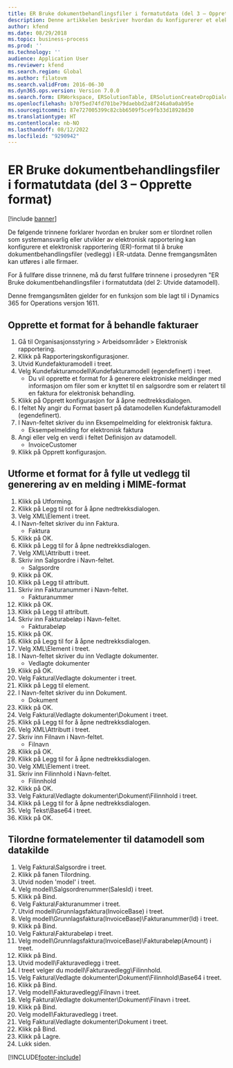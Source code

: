 ```yaml
---
title: ER Bruke dokumentbehandlingsfiler i formatutdata (del 3 – Opprette format)
description: Denne artikkelen beskriver hvordan du konfigurerer et elektronisk rapporteringsformat slik at det bruker dokumentbehandlingsfiler i ER-utdata. (Del 3)
author: kfend
ms.date: 08/29/2018
ms.topic: business-process
ms.prod: ''
ms.technology: ''
audience: Application User
ms.reviewer: kfend
ms.search.region: Global
ms.author: filatovm
ms.search.validFrom: 2016-06-30
ms.dyn365.ops.version: Version 7.0.0
ms.search.form: ERWorkspace, ERSolutionTable, ERSolutionCreateDropDialog, EROperationDesigner, ERComponentTypeDropDialog
ms.openlocfilehash: b70f5ed74fd701be79daebbd2a8f246a0a0ab95e
ms.sourcegitcommit: 87e727005399c82cbb6509f5ce9fb33d18928d30
ms.translationtype: HT
ms.contentlocale: nb-NO
ms.lasthandoff: 08/12/2022
ms.locfileid: "9290942"
---
```

# <a name="er-use-document-management-files-in-format-outputs-part-3---create-format"></a>ER Bruke dokumentbehandlingsfiler i formatutdata (del 3 – Opprette format)

[!include [banner](../../includes/banner.md)]

De følgende trinnene forklarer hvordan en bruker som er tilordnet rollen som systemansvarlig eller utvikler av elektronisk rapportering kan konfigurere et elektronisk rapportering (ER)-format til å bruke dokumentbehandlingsfiler (vedlegg) i ER-utdata. Denne fremgangsmåten kan utføres i alle firmaer.

For å fullføre disse trinnene, må du først fullføre trinnene i prosedyren "ER Bruke dokumentbehandlingsfiler i formatutdata (del 2: Utvide datamodell).

Denne fremgangsmåten gjelder for en funksjon som ble lagt til i Dynamics 365 for Operations versjon 1611.


## <a name="create-a-format-to-process-invoices"></a>Opprette et format for å behandle fakturaer
1. Gå til Organisasjonsstyring > Arbeidsområder > Elektronisk rapportering.
2. Klikk på Rapporteringskonfigurasjoner.
3. Utvid Kundefakturamodell i treet.
4. Velg Kundefakturamodell\Kundefakturamodell (egendefinert) i treet.
    * Du vil opprette et format for å generere elektroniske meldinger med informasjon om filer som er knyttet til en salgsordre som er relatert til en faktura for elektronisk behandling.  
5. Klikk på Opprett konfigurasjon for å åpne nedtrekksdialogen.
6. I feltet Ny angir du Format basert på datamodellen Kundefakturamodell (egendefinert).
7. I Navn-feltet skriver du inn Eksempelmelding for elektronisk faktura.
    * Eksempelmelding for elektronisk faktura  
8. Angi eller velg en verdi i feltet Definisjon av datamodell.
    * InvoiceCustomer  
9. Klikk på Opprett konfigurasjon.

## <a name="design-a-format-to-populate-attachments-into-generating-a-message-in-mime-format"></a>Utforme et format for å fylle ut vedlegg til generering av en melding i MIME-format
1. Klikk på Utforming.
2. Klikk på Legg til rot for å åpne nedtrekksdialogen.
3. Velg XML\Element i treet.
4. I Navn-feltet skriver du inn Faktura.
    * Faktura  
5. Klikk på OK.
6. Klikk på Legg til for å åpne nedtrekksdialogen.
7. Velg XML\Attributt i treet.
8. Skriv inn Salgsordre i Navn-feltet.
    * Salgsordre  
9. Klikk på OK.
10. Klikk på Legg til attributt.
11. Skriv inn Fakturanummer i Navn-feltet.
    * Fakturanummer  
12. Klikk på OK.
13. Klikk på Legg til attributt.
14. Skriv inn Fakturabeløp i Navn-feltet.
    * Fakturabeløp  
15. Klikk på OK.
16. Klikk på Legg til for å åpne nedtrekksdialogen.
17. Velg XML\Element i treet.
18. I Navn-feltet skriver du inn Vedlagte dokumenter.
    * Vedlagte dokumenter  
19. Klikk på OK.
20. Velg Faktura\Vedlagte dokumenter i treet.
21. Klikk på Legg til element.
22. I Navn-feltet skriver du inn Dokument.
    * Dokument  
23. Klikk på OK.
24. Velg Faktura\Vedlagte dokumenter\Dokument i treet.
25. Klikk på Legg til for å åpne nedtrekksdialogen.
26. Velg XML\Attributt i treet.
27. Skriv inn Filnavn i Navn-feltet.
    * Filnavn  
28. Klikk på OK.
29. Klikk på Legg til for å åpne nedtrekksdialogen.
30. Velg XML\Element i treet.
31. Skriv inn Filinnhold i Navn-feltet.
    * Filinnhold  
32. Klikk på OK.
33. Velg Faktura\Vedlagte dokumenter\Dokument\Filinnhold i treet.
34. Klikk på Legg til for å åpne nedtrekksdialogen.
35. Velg Tekst\Base64 i treet.
36. Klikk på OK.

## <a name="map-format-elements-to-data-model-as-data-source"></a>Tilordne formatelementer til datamodell som datakilde
1. Velg Faktura\Salgsordre i treet.
2. Klikk på fanen Tilordning.
3. Utvid noden 'model' i treet.
4. Velg modell\Salgsordrenummer(SalesId) i treet.
5. Klikk på Bind.
6. Velg Faktura\Fakturanummer i treet.
7. Utvid modell\Grunnlagsfaktura(InvoiceBase) i treet.
8. Velg modell\Grunnlagsfaktura(InvoiceBase)\Fakturanummer(Id) i treet.
9. Klikk på Bind.
10. Velg Faktura\Fakturabeløp i treet.
11. Velg modell\Grunnlagsfaktura(InvoiceBase)\Fakturabeløp(Amount) i treet.
12. Klikk på Bind.
13. Utvid modell\Fakturavedlegg i treet.
14. I treet velger du modell\Fakturavedlegg\Filinnhold.
15. Velg Faktura\Vedlagte dokumenter\Dokument\Filinnhold\Base64 i treet.
16. Klikk på Bind.
17. Velg modell\Fakturavedlegg\Filnavn i treet.
18. Velg Faktura\Vedlagte dokumenter\Dokument\Filnavn i treet.
19. Klikk på Bind.
20. Velg modell\Fakturavedlegg i treet.
21. Velg Faktura\Vedlagte dokumenter\Dokument i treet.
22. Klikk på Bind.
23. Klikk på Lagre.
24. Lukk siden.



[!INCLUDE[footer-include](../../../../includes/footer-banner.md)]
